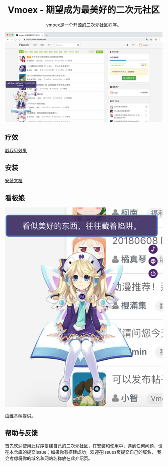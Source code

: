 <h1 align="center">Vmoex - 期望成为最美好的二次元社区</h1>

<p align="center">
vmoex是一个开源的二次元社区程序。
</p>

![](web/assets/images/vmoex-screenshot.png)

## 疗效

[戳我见效果](https://www.vmoex.com/)

## 安装

[安装文档](INSTALL.md)

## 看板娘

![](web/assets/images/vmoex-screenshot-kanbanniang.png)

由[维基萌](https://www.wikimoe.com/)提供。

## 帮助与反馈

首先欢迎使用此程序搭建自己的二次元社区，在安装和使用中，遇到任何问题，请在本仓库的提交issue；如果你有搭建成功，欢迎在issues页提交自己的域名，
我会考虑将你的域名和网站名称放在此介绍页。
